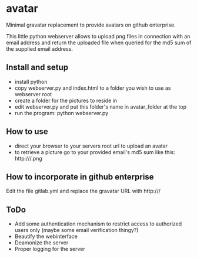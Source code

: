 avatar
======

Minimal gravatar replacement to provide avatars on github enterprise.

This little python webserver allows to upload png files in connection with an email address and return the uploaded file when queried for the md5 sum of the supplied email address.

Install and setup
-----------------

* install python
* copy webserver.py and index.html to a folder you wish to use as webserver root
* create a folder for the pictures to reside in
* edit webserver.py and put this folder's name in avatar_folder at the top
* run the program: python webserver.py

How to use
----------

* direct your browser to your servers root url to upload an avatar
* to retrieve a picture go to your provided email's md5 sum like this: http://<yourserver>/<md5 in hex>.png

How to incorporate in github enterprise
---------------------------------------

Edit the file gitlab.yml and replace the gravatar URL with http://<yourserver>/

ToDo
----

* Add some authentication mechanism to restrict access to authorized users only (maybe some email verification thingy?)
* Beautify the webinterface
* Deamonize the server
* Proper logging for the server
